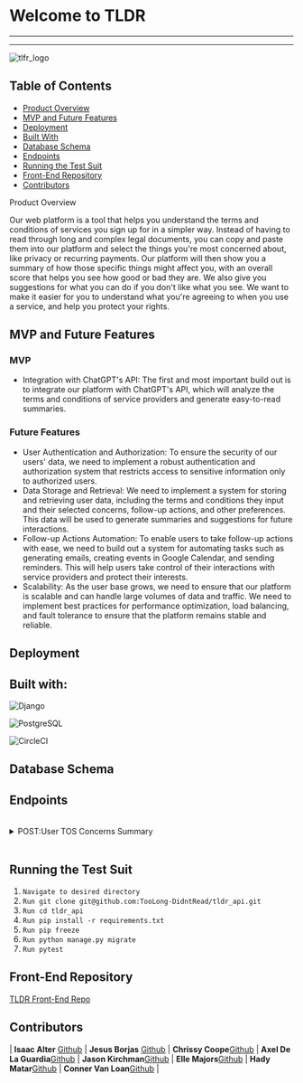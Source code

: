 # Welcome to TLDR

---

---

![tlfr_logo](https://github.com/TooLong-DidntRead/tldr_api/assets/113124260/94245722-0389-4ad1-9fa2-af8136e8368b)

## Table of Contents
- [Product Overview](#product-overview)
- [MVP and Future Features](#mvp-and-future-features)
- [Deployment](#deployment)
- [Built With](#built-with)
- [Database Schema](#database-schema)
- [Endpoints](#end-points)
- [Running the Test Suit](#running-the-test-suit)
- [Front-End Repository](#front-end-respository)
- [Contributors](#contributors)

Product Overview

Our web platform is a tool that helps you understand the terms and conditions of services you sign up for in a simpler way. Instead of having to read through long and complex legal documents, you can copy and paste them into our platform and select the things you're most concerned about, like privacy or recurring payments. Our platform will then show you a summary of how those specific things might affect you, with an overall score that helps you see how good or bad they are. We also give you suggestions for what you can do if you don't like what you see. We want to make it easier for you to understand what you're agreeing to when you use a service, and help you protect your rights.

## MVP and Future Features

### MVP

* Integration with ChatGPT's API: The first and most important build out is to integrate our platform with ChatGPT's API, which will analyze the terms and conditions of service providers and generate easy-to-read summaries.

### Future Features

* User Authentication and Authorization: To ensure the security of our users' data, we need to implement a robust authentication and authorization system that restricts access to sensitive information only to authorized users.
* Data Storage and Retrieval: We need to implement a system for storing and retrieving user data, including the terms and conditions they input and their selected concerns, follow-up actions, and other preferences. This data will be used to generate summaries and suggestions for future interactions.
* Follow-up Actions Automation: To enable users to take follow-up actions with ease, we need to build out a system for automating tasks such as generating emails, creating events in Google Calendar, and sending reminders. This will help users take control of their interactions with service providers and protect their interests.
* Scalability: As the user base grows, we need to ensure that our platform is scalable and can handle large volumes of data and traffic. We need to implement best practices for performance optimization, load balancing, and fault tolerance to ensure that the platform remains stable and reliable.

## Deployment 

## Built with:
![Django](https://img.shields.io/badge/django-%23092E20.svg?style=for-the-badge&logo=django&logoColor=white)

![PostgreSQL](https://img.shields.io/badge/PostgreSQL-316192?style=for-the-badge&logo=postgresql&logoColor=white)

![CircleCI](https://img.shields.io/badge/circleci-343434?style=for-the-badge&logo=circleci&logoColor=white)

## Database Schema

## Endpoints

<br>

<details>
  
  <summary>POST:User TOS Concerns Summary</summary>
  
  Request:
  
  ```JS
  POST /api/v1/processTOS
  ```
  
  Params: 

  | Name | Requirement | Type | Description |
  | ----- | ----------- | -----| -------------- | 
  | `tos` | Required | string | Terms of Service
  | `concerns` | Optional | string | User Concerns

  <i>Note: </i>

  <br>

  Response: 

  | Result | Status |
  | ------- | ------| 
  | `Success` | 201 |
  | `Failure`| 401 |
  | `Internal Server Error` | 500 |


  ```JSON
{
    "data": {
        "concerns": {
            "privacy": {
                "ranking": 10,
                "impact": "Lorem Ipsum is simply dummy text of the printing and typesetting industry. Lorem Ipsum has been the industry's standard dummy text ever since the 1500s, when an unknown printer took a galley of type and scrambled it to make a type specimen book. It has survived not only five centuries, but also the leap into electronic typesetting, remaining essentially unchanged. It was popularised in the 1960s with the release of Letraset sheets containing Lorem Ipsum passages, and more recently with desktop publishing software like Aldus PageMaker including versions of Lorem Ipsum.",
                "actionable": "Lorem Ipsum is simply dummy text of the printing and typesetting industry. Lorem Ipsum has been the industry's standard dummy text ever since the 1500s, when an unknown printer took a galley of type and scrambled it to make a type specimen book. It has survived not only five centuries, but also the leap into electronic typesetting, remaining essentially unchanged. It was popularised in the 1960s with the release of Letraset sheets containing Lorem Ipsum passages, and more recently with desktop publishing software like Aldus PageMaker including versions of Lorem Ipsum."
            },
            "security": {
                "ranking": 4,
                "impact": "Lorem Ipsum is simply dummy text of the printing and typesetting industry. Lorem Ipsum has been the industry's standard dummy text ever since the 1500s, when an unknown printer took a galley of type and scrambled it to make a type specimen book. It has survived not only five centuries, but also the leap into electronic typesetting, remaining essentially unchanged. It was popularised in the 1960s with the release of Letraset sheets containing Lorem Ipsum passages, and more recently with desktop publishing software like Aldus PageMaker including versions of Lorem Ipsum.",
                "actionable": "Lorem Ipsum is simply dummy text of the printing and typesetting industry. Lorem Ipsum has been the industry's standard dummy text ever since the 1500s, when an unknown printer took a galley of type and scrambled it to make a type specimen book. It has survived not only five centuries, but also the leap into electronic typesetting, remaining essentially unchanged. It was popularised in the 1960s with the release of Letraset sheets containing Lorem Ipsum passages, and more recently with desktop publishing software like Aldus PageMaker including versions of Lorem Ipsum."
            },
            "intellectualProperty": {
                "ranking": 9,
                "impact": "Lorem Ipsum is simply dummy text of the printing and typesetting industry. Lorem Ipsum has been the industry's standard dummy text ever since the 1500s, when an unknown printer took a galley of type and scrambled it to make a type specimen book. It has survived not only five centuries, but also the leap into electronic typesetting, remaining essentially unchanged. It was popularised in the 1960s with the release of Letraset sheets containing Lorem Ipsum passages, and more recently with desktop publishing software like Aldus PageMaker including versions of Lorem Ipsum.",
                "actionable": "Lorem Ipsum is simply dummy text of the printing and typesetting industry. Lorem Ipsum has been the industry's standard dummy text ever since the 1500s, when an unknown printer took a galley of type and scrambled it to make a type specimen book. It has survived not only five centuries, but also the leap into electronic typesetting, remaining essentially unchanged. It was popularised in the 1960s with the release of Letraset sheets containing Lorem Ipsum passages, and more recently with desktop publishing software like Aldus PageMaker including versions of Lorem Ipsum."
            },
            "liability": {
                "ranking": 10,
                "impact": "Lorem Ipsum is simply dummy text of the printing and typesetting industry. Lorem Ipsum has been the industry's standard dummy text ever since the 1500s, when an unknown printer took a galley of type and scrambled it to make a type specimen book. It has survived not only five centuries, but also the leap into electronic typesetting, remaining essentially unchanged. It was popularised in the 1960s with the release of Letraset sheets containing Lorem Ipsum passages, and more recently with desktop publishing software like Aldus PageMaker including versions of Lorem Ipsum.",
                "actionable": "Lorem Ipsum is simply dummy text of the printing and typesetting industry. Lorem Ipsum has been the industry's standard dummy text ever since the 1500s, when an unknown printer took a galley of type and scrambled it to make a type specimen book. It has survived not only five centuries, but also the leap into electronic typesetting, remaining essentially unchanged. It was popularised in the 1960s with the release of Letraset sheets containing Lorem Ipsum passages, and more recently with desktop publishing software like Aldus PageMaker including versions of Lorem Ipsum."
            },
            "cancellation": {
                "ranking": 3,
                "impact": "Lorem Ipsum is simply dummy text of the printing and typesetting industry. Lorem Ipsum has been the industry's standard dummy text ever since the 1500s, when an unknown printer took a galley of type and scrambled it to make a type specimen book. It has survived not only five centuries, but also the leap into electronic typesetting, remaining essentially unchanged. It was popularised in the 1960s with the release of Letraset sheets containing Lorem Ipsum passages, and more recently with desktop publishing software like Aldus PageMaker including versions of Lorem Ipsum.",
                "actionable": "Lorem Ipsum is simply dummy text of the printing and typesetting industry. Lorem Ipsum has been the industry's standard dummy text ever since the 1500s, when an unknown printer took a galley of type and scrambled it to make a type specimen book. It has survived not only five centuries, but also the leap into electronic typesetting, remaining essentially unchanged. It was popularised in the 1960s with the release of Letraset sheets containing Lorem Ipsum passages, and more recently with desktop publishing software like Aldus PageMaker including versions of Lorem Ipsum."
            },
            "payment": {
                "ranking": 1,
                "impact": "Lorem Ipsum is simply dummy text of the printing and typesetting industry. Lorem Ipsum has been the industry's standard dummy text ever since the 1500s, when an unknown printer took a galley of type and scrambled it to make a type specimen book. It has survived not only five centuries, but also the leap into electronic typesetting, remaining essentially unchanged. It was popularised in the 1960s with the release of Letraset sheets containing Lorem Ipsum passages, and more recently with desktop publishing software like Aldus PageMaker including versions of Lorem Ipsum.",
                "actionable": "Lorem Ipsum is simply dummy text of the printing and typesetting industry. Lorem Ipsum has been the industry's standard dummy text ever since the 1500s, when an unknown printer took a galley of type and scrambled it to make a type specimen book. It has survived not only five centuries, but also the leap into electronic typesetting, remaining essentially unchanged. It was popularised in the 1960s with the release of Letraset sheets containing Lorem Ipsum passages, and more recently with desktop publishing software like Aldus PageMaker including versions of Lorem Ipsum."
            }
        }
    }
}
  ```
 </details>
 
 <br>
  
 ## Running the Test Suit

 1. `Navigate to desired directory`
 1. `Run git clone git@github.com:TooLong-DidntRead/tldr_api.git`
 1. `Run cd tldr_api`
 1. `Run pip install -r requirements.txt`
 1. `Run pip freeze`
 1. `Run python manage.py migrate`
 1. `Run pytest`
 
 ## Front-End Repository 
 
 [TLDR Front-End Repo](https://github.com/TooLong-DidntRead/tldr_fe)

 ## Contributors 

| **Isaac Alter** [Github](https://github.com/Isaac3924) | **Jesus Borjas** [Github](https://github.com/Jesusborjas006) | **Chrissy Coope**[Github](https://github.com/chrissycooper) | **Axel De La Guardia**[Github](https://github.com/axeldelaguardia) | **Jason Kirchman**[Github](https://github.com/kirch1) | **Elle Majors**[Github](https://github.com/Elle-M) | **Hady Matar**[Github](https://github.com/hadyematar23) | **Conner Van Loan**[Github](https://github.com/C-V-L) |
  



